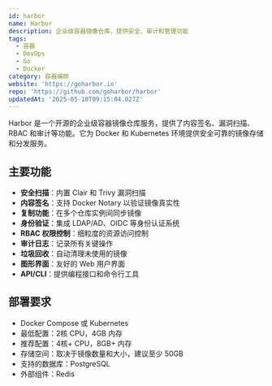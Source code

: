 ```yaml
---
id: harbor
name: Harbor
description: 企业级容器镜像仓库，提供安全、审计和管理功能
tags:
  - 容器
  - DevOps
  - Go
  - Docker
category: 容器编排
website: 'https://goharbor.io'
repo: 'https://github.com/goharbor/harbor'
updatedAt: '2025-05-10T09:15:04.027Z'
---
```


Harbor 是一个开源的企业级容器镜像仓库服务，提供了内容签名、漏洞扫描、RBAC 和审计等功能。它为 Docker 和 Kubernetes 环境提供安全可靠的镜像存储和分发服务。

## 主要功能

- **安全扫描**：内置 Clair 和 Trivy 漏洞扫描
- **内容签名**：支持 Docker Notary 以验证镜像真实性
- **复制功能**：在多个仓库实例间同步镜像
- **身份验证**：集成 LDAP/AD、OIDC 等身份认证系统
- **RBAC 权限控制**：细粒度的资源访问控制
- **审计日志**：记录所有关键操作
- **垃圾回收**：自动清理未使用的镜像
- **图形界面**：友好的 Web 用户界面
- **API/CLI**：提供编程接口和命令行工具

## 部署要求

- Docker Compose 或 Kubernetes
- 最低配置：2核 CPU，4GB 内存
- 推荐配置：4核+ CPU，8GB+ 内存
- 存储空间：取决于镜像数量和大小，建议至少 50GB
- 支持的数据库：PostgreSQL
- 外部组件：Redis 
